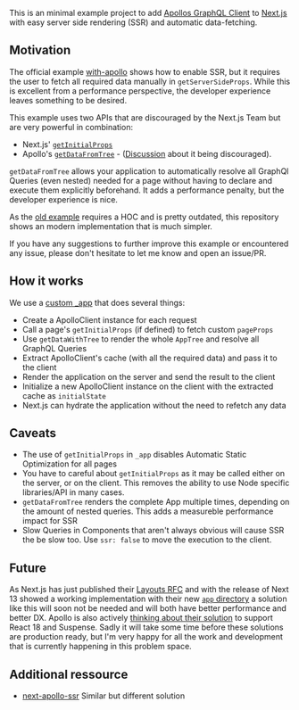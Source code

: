 This is an minimal example project to add [Apollos GraphQL Client](https://www.apollographql.com/apollo-client) to [Next.js](https://nextjs.org/) with easy server side rendering (SSR) and automatic data-fetching.

## Motivation

The official example [with-apollo](https://github.com/vercel/next.js/tree/canary/examples/with-apollo) shows how to enable SSR, but it requires the user to fetch all required data manually in `getServerSideProps`. While this is excellent from a performance perspective, the developer experience leaves something to be desired.

This example uses two APIs that are discouraged by the Next.js Team but are very powerful in combination:

- Next.js' [`getInitialProps`](https://nextjs.org/docs/api-reference/data-fetching/get-initial-props)
- Apollo's [`getDataFromTree`](https://www.apollographql.com/docs/react/performance/server-side-rendering/#executing-queries-with-getdatafromtree) - ([Discussion](https://github.com/vercel/next.js/issues/21984#issuecomment-781867228) about it being discouraged).

`getDataFromTree` allows your application to automatically resolve all GraphQl Queries (even nested) needed for a page without having to declare and execute them explicitly beforehand. It adds a performance penalty, but the developer experience is nice.

As the [old example](https://github.com/vercel/next.js/blob/7d038dfef15c4bba3cadc29f11e9fa0063b9d1d3/examples/with-apollo/lib/apollo.js) requires a HOC and is pretty outdated, this repository shows an modern implementation that is much simpler.

If you have any suggestions to further improve this example or encountered any issue, please don't hesitate to let me know and open an issue/PR.

## How it works

We use a [custom \_app](https://nextjs.org/docs/advanced-features/custom-app) that does several things:

- Create a ApolloClient instance for each request
- Call a page's `getInitialProps` (if defined) to fetch custom `pageProps`
- Use `getDataWithTree` to render the whole `AppTree` and resolve all GraphQL Queries
- Extract ApolloClient's cache (with all the required data) and pass it to the client
- Render the application on the server and send the result to the client
- Initialize a new ApolloClient instance on the client with the extracted cache as `initialState`
- Next.js can hydrate the application without the need to refetch any data

## Caveats

- The use of `getInitialProps` in `_app` disables Automatic Static Optimization for all pages
- You have to careful about `getInitialProps` as it may be called either on the server, or on the client. This removes the ability to use Node specific libraries/API in many cases.
- `getDataFromTree` renders the complete App multiple times, depending on the amount of nested queries. This adds a measureble performance impact for SSR
- Slow Queries in Components that aren't always obvious will cause SSR the be slow too. Use `ssr: false` to move the execution to the client.

## Future

As Next.js has just published their [Layouts RFC](https://nextjs.org/blog/layouts-rfc) and with the release of Next 13 showed a working implementation with their new [`app` directory](https://nextjs.org/blog/next-13#new-app-directory-beta) a solution like this will soon not be needed and will both have better performance and better DX. Apollo is also actively [thinking about their solution](https://github.com/apollographql/apollo-client/issues/10231) to support React 18 and Suspense. Sadly it will take some time before these solutions are production ready, but I'm very happy for all the work and development that is currently happening in this problem space.

## Additional ressource

- [next-apollo-ssr](https://github.com/shshaw/next-apollo-ssr) Similar but different solution
